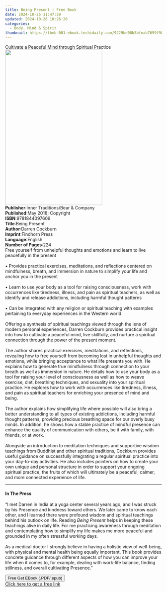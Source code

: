 ```yaml
---
title: Being Present | Free Book
date: 2024-10-25 11:47:59
updated: 2024-10-26 10:26:20
categories:
  - Body, Mind & Spirit
thumbnail: https://thmb-001-ebook.techidaily.com/9229bd08b8bfeab7699f98907872630555b82c600f363940ead9f11830eb9fbb.jpg
---
```

<main id="book-container">
  <div class="flex flex-col">
    <div class="book-brief flex-1 py-6 px-4 sm:p-6 md:py-10 md:px-8">
      <!-- brief-->
      <div class="book-brief-main">
        Cultivate a Peaceful Mind through Spiritual Practice
      </div>
    </div>
    <div
      class="book-meta-info flex-1 grid gap-4 col-start-1 col-end-3 row-start-1 sm:mb-6 sm:grid-cols-4 lg:gap-6 lg:col-start-2 lg:row-end-6 lg:row-span-6 lg:mb-0"
    >
      <div
        class="book-meta-info-left place-content-center mt-4 p-4 text-sm leading-6 col-start-2 col-span-2 dark:text-slate-400"
      >
        <img
          class="w-full h-500 object-cover rounded-lg sm:h-255 sm:col-span-2 lg:col-span-full"
          src="https://img-001-ebook.techidaily.com/f9da8be9cb03d5d6c095de3a1f6e05db1de99a7f75bee06b6861a7058533d664.jpg"
          alt=""
          width="312"
          height="500"
        />
      </div>
      <div
        class="book-meta-info-right mt-2 col-start-1 row-start-2 col-span-3 self-center"
      >
        <!-- meta data  -->
        <div class="flex flex-col px-4 md:px-8">
          <div class="flex-1">
            <strong>Publisher</strong>:<span class="px-2"
              >Inner Traditions/Bear &amp; Company</span
            >
          </div>
          <div class="flex-1">
            <strong>Published</strong>:<span class="px-2"
              >May 2018; Copyright</span
            >
          </div>
          <div class="flex-1">
            <strong>ISBN</strong>:<span class="px-2">9781844097609</span>
          </div>
          <div class="flex-1">
            <strong>Title</strong>:<span class="px-2">Being Present</span>
          </div>
          <div class="flex-1">
            <strong>Author</strong>:<span class="px-2">Darren Cockburn</span>
          </div>
          <div class="flex-1">
            <strong>Imprint</strong>:<span class="px-2">Findhorn Press</span>
          </div>
          <div class="flex-1">
            <strong>Language</strong>:<span class="px-2">English</span>
          </div>
          <div class="flex-1">
            <strong>Number of Pages</strong>:<span class="px-2">224</span>
          </div>
        </div>
      </div>
    </div>
    <div class="book-description flex-1 py-6 px-4 sm:p-6 md:py-10 md:px-8">
      <div class="book-description-main">
        <div accordion-content="" id="description">
          Free yourself from unhelpful thoughts and emotions and learn to live
          peacefully in the present <br /><br />• Provides practical exercises,
          meditations, and reflections centered on mindfulness, breath, and
          immersion in nature to simplify your life and anchor you in the
          present <br /><br />• Learn to use your body as a tool for raising
          consciousness, work with occurrences like tiredness, illness, and pain
          as spiritual teachers, as well as identify and release addictions,
          including harmful thought patterns <br /><br />• Can be integrated
          with any religion or spiritual teaching with examples pertaining to
          everyday experiences in the Western world <br /><br />Offering a
          synthesis of spiritual teachings viewed through the lens of modern
          personal experiences, Darren Cockburn provides practical insight into
          how to cultivate a peaceful mind, live skillfully, and nurture a
          spiritual connection through the power of the present moment.
          <br /><br />The author shares practical exercises, meditations, and
          reflections, revealing how to free yourself from becoming lost in
          unhelpful thoughts and emotions, while bringing acceptance to what
          life presents you with. He explains how to generate true mindfulness
          through connection to your breath as well as immersion in nature. He
          details how to use your body as a tool for raising your level of
          consciousness as well as how to weave exercise, diet, breathing
          techniques, and sexuality into your spiritual practice. He explores
          how to work with occurrences like tiredness, illness, and pain as
          spiritual teachers for enriching your presence of mind and being.
          <br /><br />The author explains how simplifying life where possible
          will also bring a better understanding to all types of existing
          addictions, including harmful thought patterns, providing precious
          breathing space for our overly busy minds. In addition, he shows how a
          stable practice of mindful presence can enhance the quality of
          communication with others, be it with family, with friends, or at
          work. <br /><br />Alongside an introduction to meditation techniques
          and supportive wisdom teachings from Buddhist and other spiritual
          traditions, Cockburn provides useful guidance on successfully
          integrating a regular spiritual practice into your day-to-day
          activities. He also includes pointers on how to create your own unique
          and personal structure in order to support your ongoing spiritual
          practice, the fruits of which will ultimately be a peaceful, calmer,
          and more connected experience of life.
        </div>
        <div class="accordion-fader"></div>
      </div>
    </div>
    <div class="book-excerpts flex-1 py-6 px-4 sm:p-6 md:py-10 md:px-8">
      <!-- excerpts-->
      <div class="book-excerpts-main">
        <hr />
        <h4 class="placeholder placeholder-heading">
          <span>In The Press</span>
        </h4>
        <p>
          “I met Darren in India at a yoga center several years ago, and I was
          struck by his Presence and kindness toward others. We later came to
          know each other, and I learned there were profound wisdom and
          spiritual teachings behind his outlook on life. Reading
          <i>Being Present</i> helps in keeping these teachings alive in daily
          life. For me practicing awareness through meditation and contemplating
          how to simplify my life makes me more peaceful and grounded in my
          often stressful working days. <br /><br />As a medical doctor I
          strongly believe in having a holistic view of well-being, with
          physical and mental health being equally important. This book provides
          concrete guidance through different aspects of how you can improve
          your life when it comes to, for example, dealing with work-life
          balance, finding stillness, and overall cultivating Presence.”
        </p>
      </div>
    </div>
    <div
      class="book-about-author flex-1 py-6 px-4 sm:p-6 md:py-10 md:px-8"
    ></div>
    <div class="book-free-get flex-1 py-6 px-4 sm:p-6 md:py-10 md:px-8">
      <button
        id="btn-free-get"
        class="bg-blue-500 hover:bg-blue-700 text-white font-bold py-2 px-4 rounded"
      >
        Free Get EBook (.PDF/.epub)
      </button>
      <div id="countdown-display" class="px-2 text-lg mt-2"></div>
      <a
        id="free-link"
        class="hidden bg-blue-500 hover:bg-blue-700 text-white font-bold py-2 px-4 rounded"
        href="https://www.ebooks.com/en-us/book/95937546/being-present/darren-cockburn/"
        target="_blank"
        >Click here to get a free link</a
      >
    </div>
    <script>
      let countdownTime = 0;
      let countdownInterval = null;
      document
        .getElementById('btn-free-get')
        .addEventListener('click', startCountdown);
      function startCountdown() {
        countdownTime = new Date().getTime() + 60000 * 3;
        countdownInterval = setInterval(updateCountdown, 1000);
        document.getElementById('btn-free-get').disabled = true;
        document
          .getElementById('btn-free-get')
          .classList.add('bg-gray-500', 'cursor-not-allowed');
      }
      function updateCountdown() {
        let currentTime = new Date().getTime();
        let timeLeft = countdownTime - currentTime;
        let secondsLeft = Math.floor(timeLeft / 1000);
        document.getElementById('countdown-display').innerHTML =
          `Remaining time: ${secondsLeft} seconds.`;
        if (secondsLeft <= 0) {
          clearInterval(countdownInterval);
          document.getElementById('btn-free-get').classList.add('hidden');
          document.getElementById('free-link').classList.remove('hidden');
          document.getElementById('countdown-display').innerHTML = '';
        }
      }
    </script>
  </div>
</main>
